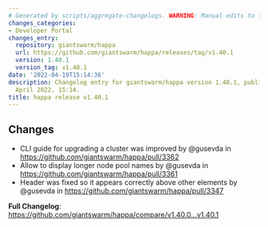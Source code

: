 ```yaml
---
# Generated by scripts/aggregate-changelogs. WARNING: Manual edits to this files will be overwritten.
changes_categories:
- Developer Portal
changes_entry:
  repository: giantswarm/happa
  url: https://github.com/giantswarm/happa/releases/tag/v1.40.1
  version: 1.40.1
  version_tag: v1.40.1
date: '2022-04-19T15:14:36'
description: Changelog entry for giantswarm/happa version 1.40.1, published on 19
  April 2022, 15:14.
title: happa release v1.40.1
---
```


## Changes

* CLI guide for upgrading a cluster was improved by @gusevda in https://github.com/giantswarm/happa/pull/3362
* Allow to display longer node pool names by @gusevda in https://github.com/giantswarm/happa/pull/3361
* Header was fixed so it appears correctly above other elements by @gusevda in https://github.com/giantswarm/happa/pull/3347

**Full Changelog**: https://github.com/giantswarm/happa/compare/v1.40.0...v1.40.1
